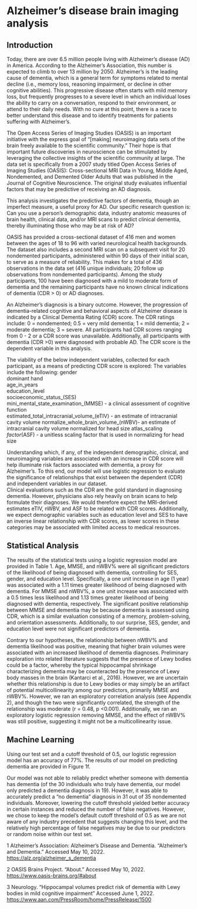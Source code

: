 # Alzheimer’s disease brain imaging analysis
## Introduction
Today, there are over 6.5 million people living with Alzheimer’s disease (AD) in America. According to the Alzheimer’s Association, this number is expected to climb to over 13 million by 2050. Alzheimer’s is the leading cause of dementia, which is a general term for symptoms related to mental decline (i.e., memory loss, reasoning impairment, or decline in other cognitive abilities). This progressive disease often starts with mild memory loss, but frequently progresses to a severe level in which an individual loses the ability to carry on a conversation, respond to their environment, or attend to their daily needs. With no cure at this point, there is a race to better understand this disease and to identify  treatments  for  patients  suffering with  Alzheimer’s.  

The Open Access Series of Imaging Studies (OASIS) is an important initiative with the express goal of “[making] neuroimaging data sets of the brain freely available to the scientific community.” Their hope is that important future discoveries in neuroscience can be stimulated by leveraging the collective insights of the scientific community at large. The data set is specifically from a 2007 study titled Open Access Series of Imaging Studies (OASIS): Cross-sectional MRI Data in Young, Middle Aged, Nondemented, and Demented Older Adults that was published in the Journal of Cognitive Neuroscience. The original study evaluates influential factors that may be predictive of receiving an AD diagnosis. 

This analysis investigates the predictive factors of dementia, though an imperfect measure, a useful proxy for AD. Our specific research question is: Can you use a person’s demographic data, industry anatomic measures of brain health, clinical data, and/or MRI scans to predict clinical dementia, thereby illuminating those who may be at risk of AD? 

OASIS has provided a cross-sectional dataset of 416 men and women between the ages of 18 to 96 with varied neurological health backgrounds. The dataset also includes a second MRI scan on a subsequent visit for 20 nondemented participants, administered within 90 days of their initial scan, to serve as a measure of reliability. This makes for a total of 436 observations in the data set (416 unique individuals; 20 follow up observations from nondemented participants). Among the study participants, 100 have been diagnosed with a mild to moderate form of dementia and the remaining participants have no known clinical indications of dementia (CDR > 0) or AD diagnoses.

An Alzheimer’s diagnosis is a binary outcome. However, the progression of dementia-related cognitive and behavioral aspects of Alzheimer disease is indicated by a Clinical Dementia Rating (CDR) score. The CDR ratings include: 0 = nondemented; 0.5 = very mild dementia; 1 = mild dementia; 2 = moderate dementia; 3 = severe. All participants had CDR scores ranging from 0 - 2 or a CDR score was unavailable. Additionally, all participants with dementia (CDR >0) were diagnosed with probable AD. The CDR score is the dependent variable in this analysis. 

The viability of the below independent variables, collected for each participant, as a means of predicting CDR score is explored:
The variables include the following:
gender                                 	
dominant hand                           	
age_in_years                          	
education_level                         	
socioeconomic_status_(SES)              	
mini_mental_state_examination_(MMSE) - a clinical assessment of cognitive function    	
estimated_total_intracranial_volume_(eTIV) - an estimate of intracranial cavity volume
normalize_whole_brain_volume_(nWBV)- an estimate of intracranial cavity volume normalized for head size
atlas_scaling _factor_(ASF) - a unitless scaling factor that is used in normalizing for head size

Understanding which, if any, of the independent demographic, clinical, and neuroimaging variables are associated with an increase in CDR score will help illuminate risk factors associated with dementia, a proxy for Alzheimer’s. To this end, our model will use logistic regression to evaluate the significance of relationships that exist between the dependent (CDR) and independent variables in our dataset.  
Clinical evaluations such as the CDR are the gold standard in diagnosing dementia. However, physicians also rely heavily on brain scans to help formulate their diagnoses. We would therefore expect the MRI-derived estimates eTIV, nWBV, and ASF to be related with CDR scores. Additionally, we expect demographic variables such as education level and SES to have an inverse linear relationship with CDR scores, as lower scores in these categories may be associated with limited access to medical resources.  

## Statistical Analysis
The results of the statistical tests using a logistic regression model are provided in Table 1. Age, MMSE, and nWBV% were all significant predictors of the likelihood of being diagnosed with dementia, controlling for SES, gender, and education level. Specifically, a one unit increase in age (1 year) was associated with a 1.11 times greater likelihood of being diagnosed with dementia. For MMSE and nWBV%, a one unit increase was associated with a 0.5 times less likelihood and 	1.13 times greater likelihood of being diagnosed with dementia, respectively. The significant positive relationship between MMSE and dementia may be because dementia is assessed using CDR, which is a similar evaluation consisting of a memory, problem-solving, and orientation assessments. Additionally, to our surprise, SES, gender, and education level were not significant predictors of dementia. 

Contrary to our hypotheses, the relationship between nWBV% and dementia likelihood was positive, meaning that higher brain volumes were associated with an increased likelihood of dementia diagnoses. Preliminary exploration into related literature suggests that the presence of Lewy bodies could be a factor, whereby the typical hippocampal shrinkage characterizing dementia may be counteracted by the presence of Lewy body masses in the brain (Kantarci et al., 2016). However, we are uncertain whether this relationship is due to Lewy bodies or may simply be an artifact of potential multicollinearity among our predictors, primarily MMSE and nWBV%. However, we ran an exploratory correlation analysis (see Appendix 2), and though the two were significantly correlated, the strength of the relationship was moderate (r = 0.48, p <0.001). Additionally, we ran an exploratory logistic regression removing MMSE, and the effect of nWBV% was still positive, suggesting it might not be a multicollinearity issue. 

## Machine Learning

Using our test set and a cutoff threshold of 0.5, our logistic regression model has an accuracy of 77%. The results of our model on predicting dementia are provided in Figure 1f. 

Our model was not able to reliably predict whether someone with dementia has dementia (of the 30 individuals who truly have dementia, our model only predicted a dementia diagnosis in 19). However, it was able to accurately predict a “no dementia” diagnosis in 31 out of 35 nondemented individuals. Moreover, lowering the cutoff threshold yielded better accuracy in certain instances and reduced the number of false negatives. However, we chose to keep the model’s default cutoff threshold of 0.5 as we are not aware of any industry precedent that suggests changing this level, and the relatively high percentage of false negatives may be due to our predictors or random noise within our test set.


1 Alzheimer’s Association: Alzheimer’s Disease and Dementia. “Alzheimer’s and Dementia.” Accessed May 10, 2022. https://alz.org/alzheimer_s_dementia

2 OASIS Brains Project. “About.” Accessed May 10, 2022. https://www.oasis-brains.org/#about

3 Neurology. “Hippocampal volumes predict risk of dementia with Lewy bodies in mild cognitive impairment” Accessed June 1, 2022. https://www.aan.com/PressRoom/home/PressRelease/1500
